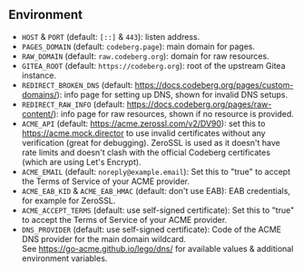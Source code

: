 ## Environment

- `HOST` & `PORT` (default: `[::]` & `443`): listen address.
- `PAGES_DOMAIN` (default: `codeberg.page`): main domain for pages.
- `RAW_DOMAIN` (default: `raw.codeberg.org`): domain for raw resources.
- `GITEA_ROOT` (default: `https://codeberg.org`): root of the upstream Gitea instance.
- `REDIRECT_BROKEN_DNS` (default: https://docs.codeberg.org/pages/custom-domains/): info page for setting up DNS, shown for invalid DNS setups.
- `REDIRECT_RAW_INFO` (default: https://docs.codeberg.org/pages/raw-content/): info page for raw resources, shown if no resource is provided.
- `ACME_API` (default: https://acme.zerossl.com/v2/DV90): set this to https://acme.mock.director to use invalid certificates without any verification (great for debugging). ZeroSSL is used as it doesn't have rate limits and doesn't clash with the official Codeberg certificates (which are using Let's Encrypt).
- `ACME_EMAIL` (default: `noreply@example.email`): Set this to "true" to accept the Terms of Service of your ACME provider.
- `ACME_EAB_KID` &  `ACME_EAB_HMAC` (default: don't use EAB): EAB credentials, for example for ZeroSSL.
- `ACME_ACCEPT_TERMS` (default: use self-signed certificate): Set this to "true" to accept the Terms of Service of your ACME provider.
- `DNS_PROVIDER` (default: use self-signed certificate): Code of the ACME DNS provider for the main domain wildcard.  
  See https://go-acme.github.io/lego/dns/ for available values & additional environment variables.
